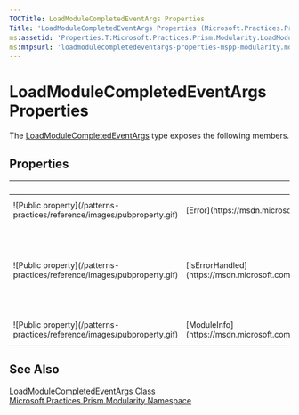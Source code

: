 ```yaml
---
TOCTitle: LoadModuleCompletedEventArgs Properties
Title: 'LoadModuleCompletedEventArgs Properties (Microsoft.Practices.Prism.Modularity)'
ms:assetid: 'Properties.T:Microsoft.Practices.Prism.Modularity.LoadModuleCompletedEventArgs'
ms:mtpsurl: 'loadmodulecompletedeventargs-properties-mspp-modularity.md'
---
```



# LoadModuleCompletedEventArgs Properties

The [LoadModuleCompletedEventArgs](https://msdn.microsoft.com/library/microsoft.practices.prism.modularity.loadmodulecompletedeventargs) type exposes the following members.

## Properties


<table>

<thead>
<tr class="header">
<th> </th>
<th>Name</th>
<th>Description</th>
</tr>
</thead>
<tbody>
<tr class="odd">
<td>![Public property](/patterns-practices/reference/images/pubproperty.gif)</td>
<td>[Error](https://msdn.microsoft.com/library/microsoft.practices.prism.modularity.loadmodulecompletedeventargs.error)</td>
<td><div class="summary">
Gets any error that occurred
</div></td>
</tr>
<tr class="even">
<td>![Public property](/patterns-practices/reference/images/pubproperty.gif)</td>
<td>[IsErrorHandled](https://msdn.microsoft.com/library/microsoft.practices.prism.modularity.loadmodulecompletedeventargs.iserrorhandled)</td>
<td><div class="summary">
Gets or sets a value indicating whether the error has been handled by the event subscriber.
</div></td>
</tr>
<tr class="odd">
<td>![Public property](/patterns-practices/reference/images/pubproperty.gif)</td>
<td>[ModuleInfo](https://msdn.microsoft.com/library/microsoft.practices.prism.modularity.loadmodulecompletedeventargs.moduleinfo)</td>
<td><div class="summary">
Gets the module info.
</div></td>
</tr>
</tbody>
</table>

## See Also

[LoadModuleCompletedEventArgs Class](https://msdn.microsoft.com/library/microsoft.practices.prism.modularity.loadmodulecompletedeventargs)  
[Microsoft.Practices.Prism.Modularity Namespace](https://msdn.microsoft.com/library/microsoft.practices.prism.modularity)  